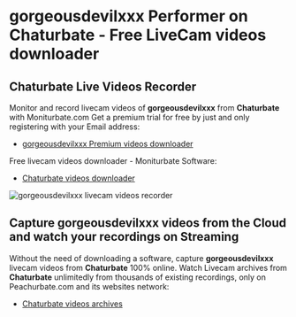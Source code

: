 # gorgeousdevilxxx Performer on Chaturbate - Free LiveCam videos downloader

## Chaturbate Live Videos Recorder

Monitor and record livecam videos of **gorgeousdevilxxx** from **Chaturbate** with Moniturbate.com
Get a premium trial for free by just and only registering with your Email address:
* [gorgeousdevilxxx Premium videos downloader](https://moniturbate.com/request-demo-licence-key.html)

Free livecam videos downloader - Moniturbate Software:
* [Chaturbate videos downloader](https://moniturbate.com/moniturbate-download-software.html)

![gorgeousdevilxxx livecam videos recorder](https://peachurnet.com/templates/moniturbate-software.png)


## Capture gorgeousdevilxxx videos from the Cloud and watch your recordings on Streaming

Without the need of downloading a software, capture **gorgeousdevilxxx** livecam videos from **Chaturbate** 100% online.
Watch Livecam archives from **Chaturbate** unlimitedly from thousands of existing recordings, only on Peachurbate.com and its websites network:
* [Chaturbate videos archives](https://peachurnet.com/)